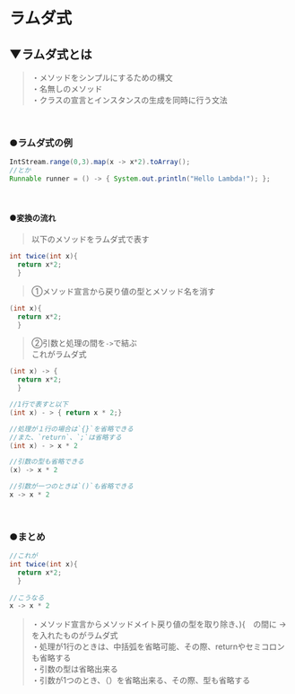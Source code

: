# ラムダ式

## ▼ラムダ式とは
>・メソッドをシンプルにするための構文<br>
>・名無しのメソッド<br>
>・クラスの宣言とインスタンスの生成を同時に行う文法<br>
<br>

### ●ラムダ式の例
```java
IntStream.range(0,3).map(x -> x*2).toArray();
//とか
Runnable runner = () -> { System.out.println("Hello Lambda!"); };
```
<br>

#### ●変換の流れ
>以下のメソッドをラムダ式で表す<br>
```java
int twice(int x){
  return x*2;
  }
```
>①メソッド宣言から戻り値の型とメソッド名を消す<br>
```java
(int x){
  return x*2;
  }
```
>②引数と処理の間を`->`で結ぶ<br>
>これがラムダ式<br>
```java
(int x) -> {
  return x*2;
  }

//1行で表すと以下
(int x) - > { return x * 2;} 

//処理が１行の場合は`{}`を省略できる
//また、`return`、`;`は省略する
(int x) - > x * 2

//引数の型も省略できる
(x) -> x * 2

//引数が一つのときは`()`も省略できる
x -> x * 2
```
<br>


### ●まとめ
```java
//これが
int twice(int x){
  return x*2;
  }
  
//こうなる
x -> x * 2
```
>・メソッド宣言からメソッドメイト戻り値の型を取り除き、){　の間に -> を入れたものがラムダ式<br>
>・処理が1行のときは、中括弧を省略可能、その際、returnやセミコロンも省略する<br>
>・引数の型は省略出来る<br>
>・引数が1つのとき、（）を省略出来る、その際、型も省略する<br>
<br>

